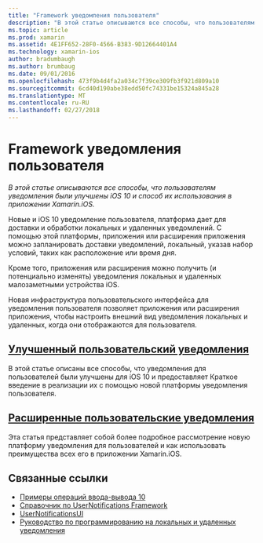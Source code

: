 ```yaml
---
title: "Framework уведомления пользователя"
description: "В этой статье описываются все способы, что пользователям уведомления были улучшены iOS 10 и способ их использования в приложении Xamarin.iOS."
ms.topic: article
ms.prod: xamarin
ms.assetid: 4E1FF652-28F0-4566-B383-9D12664401A4
ms.technology: xamarin-ios
author: bradumbaugh
ms.author: brumbaug
ms.date: 09/01/2016
ms.openlocfilehash: 473f9b4d4fa2a034c7f39ce309fb3f921d809a10
ms.sourcegitcommit: 6cd40d190abe38edd50fc74331be15324a845a28
ms.translationtype: MT
ms.contentlocale: ru-RU
ms.lasthandoff: 02/27/2018
---
```

# <a name="user-notifications-framework"></a>Framework уведомления пользователя

_В этой статье описываются все способы, что пользователям уведомления были улучшены iOS 10 и способ их использования в приложении Xamarin.iOS._

Новые и iOS 10 уведомление пользователя, платформа дает для доставки и обработки локальных и удаленных уведомлений. С помощью этой платформы, приложения или расширения приложения можно запланировать доставки уведомлений, локальный, указав набор условий, таких как расположение или время дня.

Кроме того, приложения или расширения можно получить (и потенциально изменять) уведомления локальных и удаленных малозаметными устройства iOS.

Новая инфраструктура пользовательского интерфейса для уведомления пользователя позволяет приложения или расширения приложения, чтобы настроить внешний вид уведомления локальных и удаленных, когда они отображаются для пользователя.


## <a name="enhanced-user-notificationsiosplatformuser-notificationsenhanced-user-notificationsmd"></a>[Улучшенный пользовательский уведомления](~/ios/platform/user-notifications/enhanced-user-notifications.md)

В этой статье описаны все способы, что уведомления для пользователей были улучшены для iOS 10 и предоставляет Краткое введение в реализации их с помощью новой платформы уведомления пользователя.

## <a name="advanced-user-notificationsiosplatformuser-notificationsadvanced-user-notificationsmd"></a>[Расширенные пользовательские уведомления](~/ios/platform/user-notifications/advanced-user-notifications.md)

Эта статья представляет собой более подробное рассмотрение новую платформу уведомления для пользователей и как использовать преимущества всех его в приложении Xamarin.iOS.


## <a name="related-links"></a>Связанные ссылки

- [Примеры операций ввода-вывода 10](https://developer.xamarin.com/samples/ios/iOS10/)
- [Справочник по UserNotifications Framework](https://developer.apple.com/reference/usernotifications)
- [UserNotificationsUI](https://developer.apple.com/reference/usernotificationsui)
- [Руководство по программированию на локальных и удаленных уведомления](https://developer.apple.com/library/prerelease/content/documentation/NetworkingInternet/Conceptual/RemoteNotificationsPG/Chapters/Introduction.html)
